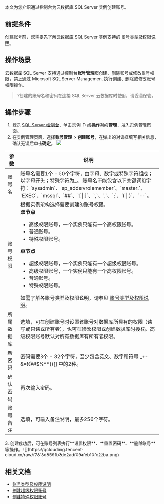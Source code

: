 
本文为您介绍通过控制台为云数据库 SQL Server 实例创建账号。

## 前提条件
创建账号前，您需要先了解云数据库 SQL Server 实例支持的 [账号类型及权限说明](https://cloud.tencent.com/document/product/238/86356)。

## 操作场景
云数据库 SQL Server 支持通过控制台**账号管理**页创建、删除账号或修改账号权限，禁止通过 Microsoft SQL Server Management 执行创建、删除或修改账号权限操作。
>?创建的账号名和密码在连接 SQL Server 云数据库时使用，请妥善保管。
>

## 操作步骤
1. 登录 [SQL Server 控制台](https://console.cloud.tencent.com/sqlserver)，单击实例 ID 或**操作**列的**管理**，进入实例管理页面。
2. 在实例管理页面，选择**账号管理** > **创建账号**，在弹出的对话框填写相关信息，确认无误后单击**确定**。
![](https://qcloudimg.tencent-cloud.cn/raw/7532964bb817ee5cbc14519cf10dc979.png)
<table>
<thead><tr><th>参数</th><th>说明</th></tr></thead>
<tbody><tr>
<td>账号名</td>
<td>账号名需要1个 - 50个字符，由字母、数字或特殊字符组成；以字母开头；特殊字符为_。<dx-alert infotype="explain" title="">
账号名不能包含以下关键词和字符：`sysadmin`、`sp_addsrvrolemember`、`master.`、`EXEC`、`mssql`、`##`、`[ | ]`、`,`、`.`、`;`、`( | )`、`--`。
</dx-alert></td></tr>
<tr>
<td>账号权限</td>
<td>根据实例架构选择需要创建的账号权限。<br><strong>双节点</strong><ul><li>高级权限账号，一个实例只能有一个高权限账号。</li><li>普通账号。</li><li>特殊权限账号。</li></ul><strong>单节点</strong><ul><li>超级权限账号，一个实例只能有一个超级权限账号。</li><li>高级权限账号，一个实例只能有一个高权限账号。</li><li>普通账号。</li><li>特殊权限账号。</li></ul>如需了解各账号类型及权限说明，请参见 <a href="https://cloud.tencent.com/document/product/238/86356">账号类型及权限说明</a>。</li></td></tr>
<tr>
<td>所属数据库</td>
<td>选填，可在创建账号时设置该账号对数据库所具有的权限（读写或只读或所有者），也可在修改权限或创建数据库时授权。高级权限账号默认对所有数据库有所有者权限。</td></tr>
<tr>
<td>新密码</td>
<td>密码需要8个 - 32个字符，至少包含英文、数字和符号 _+-&amp;=!@#$%^*()[] 中的2种。</td></tr>
<tr>
<td>确认密码</td>
<td>再次输入密码。</td></tr>
<tr>
<td>账号备注</td>
<td>选填，可输入备注说明，最多256个字符。</td></tr>
</tbody></table>
3. 创建成功后，可在账号列表执行**设置权限**、**重置密码**、**删除账号**等操作。
![](https://qcloudimg.tencent-cloud.cn/raw/f7813d859fb3de2adf09afeb10fc22ba.png)

## 相关文档
- [账号类型及权限说明](https://cloud.tencent.com/document/product/238/86356)
- [创建超级权限账号](https://cloud.tencent.com/document/product/238/86277)
- [创建特殊权限账号](https://cloud.tencent.com/document/product/238/86355)
